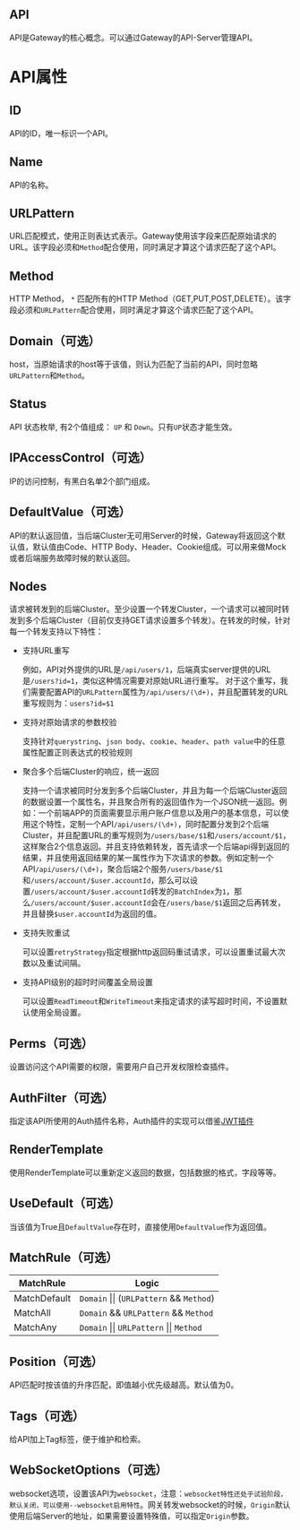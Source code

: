 API
-----------
API是Gateway的核心概念。可以通过Gateway的API-Server管理API。

# API属性
## ID
API的ID，唯一标识一个API。

## Name
API的名称。

## URLPattern
URL匹配模式，使用正则表达式表示。Gateway使用该字段来匹配原始请求的URL。该字段必须和`Method`配合使用，同时满足才算这个请求匹配了这个API。

## Method
HTTP Method， `*` 匹配所有的HTTP Method（GET,PUT,POST,DELETE）。该字段必须和`URLPattern`配合使用，同时满足才算这个请求匹配了这个API。

## Domain（可选）
host，当原始请求的host等于该值，则认为匹配了当前的API，同时忽略`URLPattern`和`Method`。

## Status
API 状态枚举, 有2个值组成： `UP` 和 `Down`。只有`UP`状态才能生效。

## IPAccessControl（可选）
IP的访问控制，有黑白名单2个部门组成。

## DefaultValue（可选）
API的默认返回值，当后端Cluster无可用Server的时候，Gateway将返回这个默认值，默认值由Code、HTTP Body、Header、Cookie组成。可以用来做Mock或者后端服务故障时候的默认返回。

## Nodes
请求被转发到的后端Cluster。至少设置一个转发Cluster，一个请求可以被同时转发到多个后端Cluster（目前仅支持GET请求设置多个转发）。在转发的时候，针对每一个转发支持以下特性：

* 支持URL重写

  例如，API对外提供的URL是`/api/users/1`，后端真实server提供的URL是`/users?id=1`，类似这种情况需要对原始URL进行重写。
  对于这个重写，我们需要配置API的`URLPattern`属性为`/api/users/(\d+)`，并且配置转发的URL重写规则为：`users?id=$1`
* 支持对原始请求的参数校验

  支持针对`querystring`、`json body`、`cookie`、`header`、`path value`中的任意属性配置正则表达式的校验规则
* 聚合多个后端Cluster的响应，统一返回

  支持一个请求被同时分发到多个后端Cluster，并且为每一个后端Cluster返回的数据设置一个属性名，并且聚合所有的返回值作为一个JSON统一返回。例如：一个前端APP的页面需要显示用户账户信息以及用户的基本信息，可以使用这个特性，定制一个API`/api/users/(\d+)`，同时配置分发到2个后端Cluster，并且配置URL的重写规则为`/users/base/$1`和`/users/account/$1`，这样聚合2个信息返回。并且支持依赖转发，首先请求一个后端api得到返回的结果，并且使用返回结果的某一属性作为下次请求的参数。例如定制一个API`/api/users/(\d+)`，聚合后端2个服务`/users/base/$1`和`/users/account/$user.accountId`，那么可以设置`/users/account/$user.accountId`转发的`BatchIndex`为`1`，那么`/users/account/$user.accountId`会在`/users/base/$1`返回之后再转发，并且替换`$user.accountId`为返回的值。
* 支持失败重试

  可以设置`retryStrategy`指定根据http返回码重试请求，可以设置重试最大次数以及重试间隔。 
* 支持API级别的超时时间覆盖全局设置

  可以设置`ReadTimeout`和`WriteTimeout`来指定请求的读写超时时间，不设置默认使用全局设置。

## Perms（可选）
设置访问这个API需要的权限，需要用户自己开发权限检查插件。

## AuthFilter（可选）
指定该API所使用的Auth插件名称，Auth插件的实现可以借鉴[JWT插件](https://github.com/fagongzi/jwt-plugin)

## RenderTemplate
使用RenderTemplate可以重新定义返回的数据，包括数据的格式，字段等等。

## UseDefault（可选）

当该值为True且`DefaultValue`存在时，直接使用`DefaultValue`作为返回值。

## MatchRule（可选）

| MatchRule | Logic |
| - | - |
| MatchDefault | `Domain` \|\| (`URLPattern` && `Method`) |
| MatchAll | `Domain` && `URLPattern` && `Method` |
| MatchAny | `Domain` \|\| `URLPattern` \|\| `Method` |

## Position（可选）

API匹配时按该值的升序匹配，即值越小优先级越高。默认值为0。

## Tags（可选）
给API加上Tag标签，便于维护和检索。

## WebSocketOptions（可选）
websocket选项，设置该API为`websocket`，注意：`websocket特性还处于试验阶段，默认关闭，可以使用--websocket启用特性`。网关转发websocket的时候，`Origin`默认使用后端Server的地址，如果需要设置特殊值，可以指定`Origin`参数。
